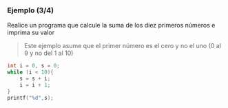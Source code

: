 ### Ejemplo (3/4)

Realice un programa que calcule la suma de los diez primeros números e imprima su valor
> Este ejemplo asume que el primer número es el cero y no el uno (0 al 9 y no del 1 al 10)
```c
int i = 0, s = 0;
while (i < 10){
    s = s + i;
    i = i + 1;
}
printf("%d",s);
```
